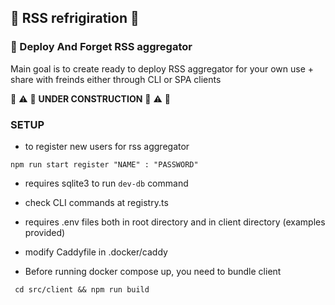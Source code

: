 ## 🧊 RSS refrigiration 🧊

### 🚀 Deploy And Forget RSS aggregator

Main goal is to create ready to deploy RSS aggregator for your own use + share with freinds either through CLI or SPA clients

🚧 ⚠️ 🚧  **UNDER CONSTRUCTION** 🚧 ⚠️ 🚧 


### SETUP

- to register new users for rss aggregator
```
npm run start register "NAME" : "PASSWORD"
```
- requires sqlite3 to run ```dev-db``` command

- check CLI commands at registry.ts

- requires .env files both in root directory and in client directory (examples provided)

- modify Caddyfile in .docker/caddy
- Before running docker compose up, you need to bundle client

```
 cd src/client && npm run build
```